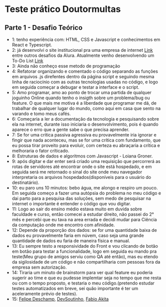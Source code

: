 # Teste prático Doutormultas
## Parte 1 - Desafio Teórico
- 1: tenho experiência com: HTML, CSS e Javascript e conhecimentos em React e Typescript.
- 2: já desenvolvi o site institucional pra uma empresa de internet [Link](https://inforsegnet.github.io/Home/) entre outros desafios da Alura. Atualmente venho desenvolvendo um To-Do List [Link](https://github.com/Feppeli/To-do-List-js)
- 3: Ainda não conheço esse metodo de programação
- 4: Refatorar organizando e comentado o código separando as funções em arquivos .js direfentes dentro da página script e seguindo mesma linha de raciocínio com as outras tecnologias usadas no código, e logo em seguida começar a debugar e testar a interface e o script.
- 5: Amo programar, amo ao ponto de trocar uma partida de qualquer joguinho Online quando tenho o insigth sobre um problema/bug ou feature. O que mais me motiva é a liberdade que programar me dá, de trabalhar de qualquer lugar do mundo, como aqui em casa que sento na varando e tomo meus cafés.
- 6: Começaria a ler a documentação da tecnologia e pesquisando sobre ela na internet, durante isso iniciaria o desenvolvimento, pois é quando aparece o erro que a gente sabe o que precisa aprender.
- 7: Se for uma critica passiva agressiva eu provavelmente iria ignorar e fingir que nada aconteceu, mas se for uma crítica com fundamento, que eu possa tirar proveito para evoluir, com certeza eu abraçaria a crítica e melhoraria o fator críticado.
- 8: Estruturas de dados e algoritmos com Javascript - Loiana Groner.
- 9: após digitar e dar enter será criado uma requisição que percorrerá as rotas de servidores até encontrar onde o site está hospedado, e em seguida será me retornado o sinal do site onde meu navegador interpretaria os arquivos hospedados(disponíveis para o usuário do destinatário).
- 10: eu paro uns 10 minutos: bebo água, me alongo e respiro um pouco. Em seguida começo a fazer uma autópsia do problema no meu código e dai parto para a pesquisa das soluções, sem medo de pesquisar na internet o importante é entender o código que vou digitar.
- 11: Logo ao sair do ensino médio estava muito em duvida sobre faculdade e curso, então comecei a estudar direito, não passei do 2° mês e percebi que eu tava na area errada e decidi mudar para Ciência da computação onde me encontro com afinidade.
- 12: Depende da proporção dos dados: se for uma quantidade baixa de dados eu provavelmente faria em núvem, caso seja uma grande quantidade de dados eu faria de maneira física e manual.
- 13: Eu sempre testo a responsividade do Front e vou clicando de botão em botão para testar a funcionalidade, logo em seguida eu mando pra teste(Meu grupo de amigos serviu como QA até então), mas eu etendo da sigilosidade de um código e não compartilharia com pessoas fora da empresa sem autorização.
- 14: Tiraria um minuto de brainstorm para ver qual feature eu poderia sugerir ao time e que eu pudesse implemtar seja no tempo que me resta ou com o tempo proposto, e testaria o meu código.(pretendo estudar testes automatizados em breve, sei quão importante é ter um aceleramente prévio de testes).
- 15: [Felipe Deschamp](https://www.youtube.com/c/FilipeDeschamps), [DevSoutinho](https://www.youtube.com/c/DevSoutinho), [Fabio Akita](https://www.youtube.com/c/FabioAkita1990)
